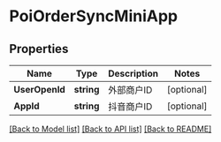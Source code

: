# PoiOrderSyncMiniApp

## Properties

Name | Type | Description | Notes
------------ | ------------- | ------------- | -------------
**UserOpenId** | **string** | 外部商户ID | [optional] 
**AppId** | **string** | 抖音商户ID | [optional] 

[[Back to Model list]](../README.md#documentation-for-models) [[Back to API list]](../README.md#documentation-for-api-endpoints) [[Back to README]](../README.md)


